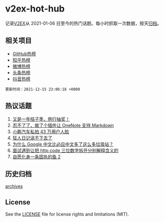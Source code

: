 # v2ex-hot-hub

 记录[V2EX](https://www.v2ex.com/)从 2021-01-06 日至今的热门话题。每小时抓取一次数据，按天[归档](archives)。
 
 ## 相关项目

- [GitHub热榜](https://github.com/snaildev/github-hot-hub)
- [知乎热榜](https://github.com/snaildev/zhihu-hot-hub)
- [微博热榜](https://github.com/snaildev/weibo-hot-hub)
- [头条热榜](https://github.com/snaildev/toutiao-hot-hub)
- [抖音热榜](https://github.com/snaildev/douyin-hot-hub)


 `更新时间：2021-12-15 23:06:18 +0800`

## 热议话题

1. [又是一年桔子季，例行抽奖！](https://www.v2ex.com/t/822298)
1. [忍不了了，做了个插件让 OneNote 支持 Markdown](https://www.v2ex.com/t/822262)
1. [小鹏汽车私拍 43 万用户人脸](https://www.v2ex.com/t/822279)
1. [狂人日记读不下去了](https://www.v2ex.com/t/822259)
1. [为什么 Google 中文比必应中文多了这么多垃圾站？](https://www.v2ex.com/t/822308)
1. [面试遇到让把 http code 三位数字拆开分别解释含义的](https://www.v2ex.com/t/822290)
1. [自愿化身一条固执的鱼 2](https://www.v2ex.com/t/822277)

## 历史归档

[archives](archives)

## License

See the [LICENSE](LICENSE) file for license rights and limitations (MIT).
